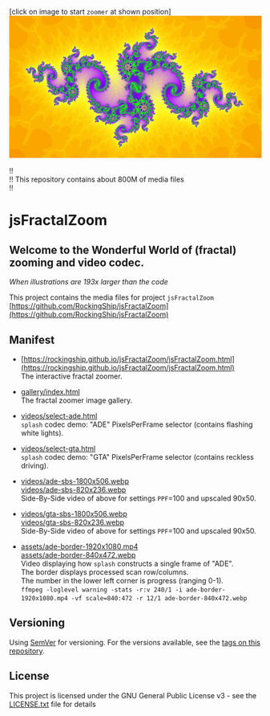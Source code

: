 \[click on image to start `zoomer` at shown position\]  
[![favimage.jpg](assets/favimage-840x472.jpg)](https://rockingship.github.io/jsFractalZoom/jsFractalZoom.html?x=-1.4858120997711768&y=0.03723940037753004&r=2.664650726631176e-11&a=0&density=0.1227&iter=6000&theme=6&seed=140161044)

!!  
!! This repository contains about 800M of media files  
!!

# jsFractalZoom

## Welcome to the Wonderful World of (fractal) zooming and video codec.

*When illustrations are 193x larger than the code*

This project contains the media files for project `jsFractalZoom` [https://github.com/RockingShip/jsFractalZoom](https://github.com/RockingShip/jsFractalZoom)

## Manifest

  - [https://rockingship.github.io/jsFractalZoom/jsFractalZoom.html](https://rockingship.github.io/jsFractalZoom/jsFractalZoom.html)  
    The interactive fractal zoomer.

  - [gallery/index.html](https://rockingship.github.io/jsFractalZoom-media/gallery/index.html)  
    The fractal zoomer image gallery.

  - [videos/select-ade.html](https://rockingship.github.io/jsFractalZoom-media/videos/select-ade.html)  
    `splash` codec demo: "ADE" PixelsPerFrame selector (contains flashing white lights).

  - [videos/select-gta.html](https://rockingship.github.io/jsFractalZoom-media/videos/select-gta.html)  
    `splash` codec demo: "GTA" PixelsPerFrame selector (contains reckless driving).

  - [videos/ade-sbs-1800x506.webp](https://rockingship.github.io/jsFractalZoom-media/videos/ade-sbs-1800x506.webp)  
    [videos/ade-sbs-820x236.webp](https://rockingship.github.io/jsFractalZoom-media/videos/ade-sbs-820x236.webp)  
    Side-By-Side video of above for settings `PPF`=100 and upscaled 90x50.

  - [videos/gta-sbs-1800x506.webp](https://rockingship.github.io/jsFractalZoom-media/videos/gta-sbs-1800x506.webp)  
    [videos/gta-sbs-820x236.webp](https://rockingship.github.io/jsFractalZoom-media/videos/gta-sbs-820x236.webp)  
    Side-By-Side video of above for settings `PPF`=100 and upscaled 90x50.

  - [assets/ade-border-1920x1080.mp4](https://rockingship.github.io/jsFractalZoom-media/assets/ade-border-1920x1080.mp4)  
    [assets/ade-border-840x472.webp](https://rockingship.github.io/jsFractalZoom-media/assets/ade-border-840x472.webp)  
    Video displaying how `splash` constructs a single frame of "ADE".  
    The border displays processed scan row/columns.  
    The number in the lower left corner is progress (ranging 0-1).  
    `ffmpeg -loglevel warning -stats -r:v 240/1 -i ade-border-1920x1080.mp4 -vf scale=840:472 -r 12/1 ade-border-840x472.webp`

## Versioning

Using [SemVer](http://semver.org/) for versioning. For the versions available, see the [tags on this repository](https://github.com/RockingShip/jsFractalZoom-media/tags).

## License

This project is licensed under the GNU General Public License v3 - see the [LICENSE.txt](LICENSE.txt) file for details
